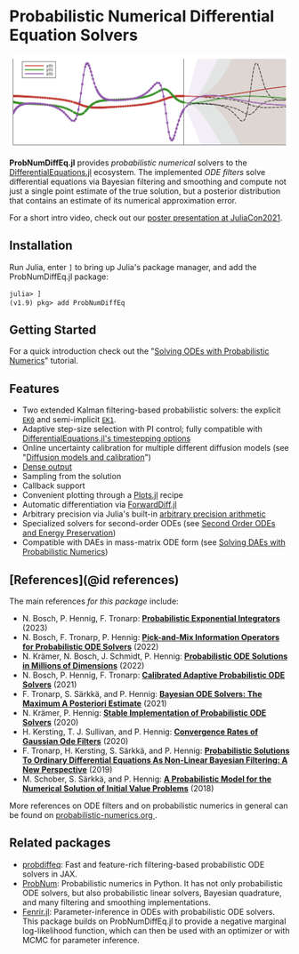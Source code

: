 # Probabilistic Numerical Differential Equation Solvers

![Banner](https://raw.githubusercontent.com/nathanaelbosch/ProbNumDiffEq.jl/main/examples/banner.svg)

__ProbNumDiffEq.jl__ provides _probabilistic numerical_ solvers to the
[DifferentialEquations.jl](https://diffeq.sciml.ai/stable/) ecosystem.
The implemented _ODE filters_ solve differential equations via Bayesian filtering and smoothing and compute not just a single point estimate of the true solution, but a posterior distribution that contains an estimate of its numerical approximation error.

For a short intro video, check out our [poster presentation at JuliaCon2021](https://www.youtube.com/watch?v=EMFl6ytP3iQ).

## Installation

Run Julia, enter `]` to bring up Julia's package manager, and add the ProbNumDiffEq.jl package:

```
julia> ]
(v1.9) pkg> add ProbNumDiffEq
```

## Getting Started

For a quick introduction check out the "[Solving ODEs with Probabilistic Numerics](@ref)" tutorial.

## Features

- Two extended Kalman filtering-based probabilistic solvers: the explicit [`EK0`](@ref) and semi-implicit [`EK1`](@ref).
- Adaptive step-size selection with PI control;
  fully compatible with [DifferentialEquations.jl's timestepping options](https://docs.sciml.ai/DiffEqDocs/stable/extras/timestepping/)
- Online uncertainty calibration for multiple different diffusion models (see "[Diffusion models and calibration](@ref)")
- [Dense output](@ref)
- Sampling from the solution
- Callback support
- Convenient plotting through a [Plots.jl](https://docs.juliaplots.org/latest/) recipe
- Automatic differentiation via [ForwardDiff.jl](https://github.com/JuliaDiff/ForwardDiff.jl)
- Arbitrary precision via Julia's built-in [arbitrary precision arithmetic](https://docs.julialang.org/en/v1/manual/integers-and-floating-point-numbers/#Arbitrary-Precision-Arithmetic)
- Specialized solvers for second-order ODEs (see [Second Order ODEs and Energy Preservation](@ref))
- Compatible with DAEs in mass-matrix ODE form (see [Solving DAEs with Probabilistic Numerics](@ref))


## [References](@id references)

The main references _for this package_ include:

- N. Bosch, P. Hennig, F. Tronarp:
  [**Probabilistic Exponential Integrators**](https://arxiv.org/abs/2305.14978)
  (2023)
- N. Bosch, F. Tronarp, P. Hennig:
  [**Pick-and-Mix Information Operators for Probabilistic ODE Solvers**](https://proceedings.mlr.press/v151/bosch22a.html)
  (2022)
- N. Krämer, N. Bosch, J. Schmidt, P. Hennig:
  [**Probabilistic ODE Solutions in Millions of Dimensions**](https://proceedings.mlr.press/v162/kramer22b.html)
  (2022)
- N. Bosch, P. Hennig, F. Tronarp:
  [**Calibrated Adaptive Probabilistic ODE Solvers**](http://proceedings.mlr.press/v130/bosch21a.html)
  (2021)
- F. Tronarp, S. Särkkä, and P. Hennig:
  [**Bayesian ODE Solvers: The Maximum A Posteriori Estimate**](https://link.springer.com/article/10.1007/s11222-021-09993-7)
  (2021)
- N. Krämer, P. Hennig:
  [**Stable Implementation of Probabilistic ODE Solvers**](https://arxiv.org/abs/2012.10106v1)
  (2020)
- H. Kersting, T. J. Sullivan, and P. Hennig:
  [**Convergence Rates of Gaussian Ode Filters**](https://link.springer.com/article/10.1007/s11222-020-09972-4)
  (2020)
- F. Tronarp, H. Kersting, S. Särkkä, and P. Hennig:
  [**Probabilistic Solutions To Ordinary Differential Equations As Non-Linear Bayesian Filtering: A New Perspective**](https://link.springer.com/article/10.1007/s11222-019-09900-1)
  (2019)
- M. Schober, S. Särkkä, and P. Hennig:
  [**A Probabilistic Model for the Numerical Solution of Initial Value Problems**](https://link.springer.com/article/10.1007/s11222-017-9798-7)
  (2018)

More references on ODE filters and on probabilistic numerics in general can be found on [probabilistic-numerics.org ](https://www.probabilistic-numerics.org/research/general/).


## Related packages

- [probdiffeq](https://pnkraemer.github.io/probdiffeq/): Fast and feature-rich filtering-based probabilistic ODE solvers in JAX.
- [ProbNum](https://probnum.readthedocs.io/en/latest/): Probabilistic numerics in Python. It has not only probabilistic ODE solvers, but also probabilistic linear solvers, Bayesian quadrature, and many filtering and smoothing implementations.
- [Fenrir.jl](https://github.com/nathanaelbosch/Fenrir.jl): Parameter-inference in ODEs with probabilistic ODE solvers. This package builds on ProbNumDiffEq.jl to provide a negative marginal log-likelihood function, which can then be used with an optimizer or with MCMC for parameter inference.
